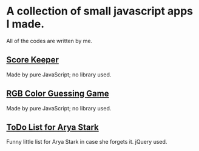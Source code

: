 # A collection of small javascript apps I made. 
All of the codes are written by me. 

## [Score Keeper](http://raesylin.xyz/smallapps/scorekeeper/)
Made by pure JavaScript; no library used. 

## [RGB Color Guessing Game](http://raesylin.xyz/smallapps/colorguessinggame/)
Made by pure JavaScript; no library used. 

## [ToDo List for Arya Stark](http://raesylin.xyz/smallapps/todo/)
Funny little list for Arya Stark in case she forgets it. jQuery used. 